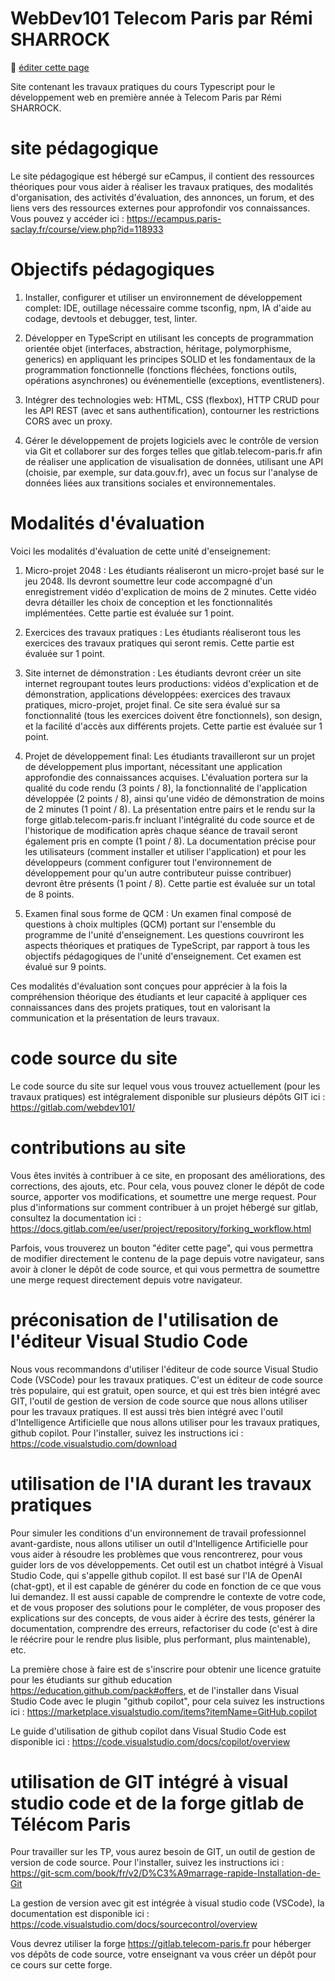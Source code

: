 # WebDev101 Telecom Paris par Rémi SHARROCK

:memo: [éditer cette page](https://gitlab.com/-/ide/project/webdev101/webdev101.gitlab.io/edit/main/-/README.md)

Site contenant les travaux pratiques du cours Typescript pour le développement web en première année à Telecom Paris par Rémi SHARROCK.

# site pédagogique

Le site pédagogique est hébergé sur eCampus, il contient des ressources théoriques pour vous aider à réaliser les travaux pratiques, des modalités d'organisation, des activités d'évaluation, des annonces, un forum, et des liens vers des ressources externes pour approfondir vos connaissances. Vous pouvez y accéder ici :
https://ecampus.paris-saclay.fr/course/view.php?id=118933

# Objectifs pédagogiques

1. Installer, configurer et utiliser un environnement de développement complet: IDE, outillage nécessaire comme tsconfig, npm, IA d'aide au codage, devtools et debugger, test, linter.

2. Développer en TypeScript en utilisant les concepts de programmation orientée objet (interfaces, abstraction, héritage, polymorphisme, generics) en appliquant les principes SOLID et les fondamentaux de la programmation fonctionnelle (fonctions fléchées, fonctions outils, opérations asynchrones) ou événementielle (exceptions, eventlisteners).

3. Intégrer des technologies web: HTML, CSS (flexbox), HTTP CRUD pour les API REST (avec et sans authentification), contourner les restrictions CORS avec un proxy.

4. Gérer le développement de projets logiciels avec le contrôle de version via Git et collaborer sur des forges telles que gitlab.telecom-paris.fr afin de réaliser une application de visualisation de données, utilisant une API (choisie, par exemple, sur data.gouv.fr), avec un focus sur l'analyse de données liées aux transitions sociales et environnementales.

# Modalités d'évaluation

Voici les modalités d'évaluation de cette unité d'enseignement:

1. Micro-projet 2048 : Les étudiants réaliseront un micro-projet basé sur le jeu 2048. Ils devront soumettre leur code accompagné d'un enregistrement vidéo d'explication de moins de 2 minutes. Cette vidéo devra détailler les choix de conception et les fonctionnalités implémentées. Cette partie est évaluée sur 1 point.
   
2. Exercices des travaux pratiques : Les étudiants réaliseront tous les exercices des travaux pratiques qui seront remis. Cette partie est évaluée sur 1 point.

3. Site internet de démonstration : Les étudiants devront créer un site internet regroupant toutes leurs productions: vidéos d'explication et de démonstration, applications développées: exercices des travaux pratiques, micro-projet, projet final. Ce site sera évalué sur sa fonctionnalité (tous les exercices doivent être fonctionnels), son design, et la facilité d'accès aux différents projets. Cette partie est évaluée sur 1 point.

4. Projet de développement final: Les étudiants travailleront sur un projet de développement plus important, nécessitant une application approfondie des connaissances acquises. L'évaluation portera sur la qualité du code rendu (3 points / 8), la fonctionnalité de l'application développée (2 points / 8), ainsi qu'une vidéo de démonstration de moins de 2 minutes (1 point / 8). La présentation entre pairs et le rendu sur la forge gitlab.telecom-paris.fr incluant l'intégralité du code source et de l'historique de modification après chaque séance de travail seront également pris en compte (1 point / 8). La documentation précise pour les utilisateurs (comment installer et utiliser l'application) et pour les développeurs (comment configurer tout l'environnement de développement pour qu'un autre contributeur puisse contribuer) devront être présents (1 point / 8). Cette partie est évaluée sur un total de 8 points.

5. Examen final sous forme de QCM : Un examen final composé de questions à choix multiples (QCM) portant sur l'ensemble du programme de l'unité d'enseignement. Les questions couvriront les aspects théoriques et pratiques de TypeScript, par rapport à tous les objectifs pédagogiques de l'unité d'enseignement. Cet examen est évalué sur 9 points.

Ces modalités d'évaluation sont conçues pour apprécier à la fois la compréhension théorique des étudiants et leur capacité à appliquer ces connaissances dans des projets pratiques, tout en valorisant la communication et la présentation de leurs travaux.

# code source du site

Le code source du site sur lequel vous vous trouvez actuellement (pour les travaux pratiques) est intégralement disponible sur plusieurs dépôts GIT ici :
https://gitlab.com/webdev101/

# contributions au site

Vous êtes invités à contribuer à ce site, en proposant des améliorations, des corrections, des ajouts, etc. Pour cela, vous pouvez cloner le dépôt de code source, apporter vos modifications, et soumettre une merge request. Pour plus d'informations sur comment contribuer à un projet hébergé sur gitlab, consultez la documentation ici : https://docs.gitlab.com/ee/user/project/repository/forking_workflow.html

Parfois, vous trouverez un bouton "éditer cette page", qui vous permettra de modifier directement le contenu de la page depuis votre navigateur, sans avoir à cloner le dépôt de code source, et qui vous permettra de soumettre une merge request directement depuis votre navigateur.

# préconisation de l'utilisation de l'éditeur Visual Studio Code

Nous vous recommandons d'utiliser l'éditeur de code source Visual Studio Code (VSCode) pour les travaux pratiques. C'est un éditeur de code source très populaire, qui est gratuit, open source, et qui est très bien intégré avec GIT, l'outil de gestion de version de code source que nous allons utiliser pour les travaux pratiques. Il est aussi très bien intégré avec l'outil d'Intelligence Artificielle que nous allons utiliser pour les travaux pratiques, github copilot. Pour l'installer, suivez les instructions ici : https://code.visualstudio.com/download

# utilisation de l'IA durant les travaux pratiques

Pour simuler les conditions d'un environnement de travail professionnel avant-gardiste, nous allons utiliser un outil d'Intelligence Artificielle pour vous aider à résoudre les problèmes que vous rencontrerez, pour vous guider lors de vos développements. Cet outil est un chatbot intégré à Visual Studio Code, qui s'appelle github copilot. Il est basé sur l'IA de OpenAI (chat-gpt), et il est capable de générer du code en fonction de ce que vous lui demandez. Il est aussi capable de comprendre le contexte de votre code, et de vous proposer des solutions pour le compléter, de vous proposer des explications sur des concepts, de vous aider à écrire des tests, générer la documentation, comprendre des erreurs, refactoriser du code (c'est à dire le réécrire pour le rendre plus lisible, plus performant, plus maintenable), etc.

La première chose à faire est de s'inscrire pour obtenir une licence gratuite pour les étudiants sur github education https://education.github.com/pack#offers, et de l'installer dans Visual Studio Code avec le plugin "github copilot", pour cela suivez les instructions ici : https://marketplace.visualstudio.com/items?itemName=GitHub.copilot

Le guide d'utilisation de github copilot dans Visual Studio Code est disponible ici : https://code.visualstudio.com/docs/copilot/overview

# utilisation de GIT intégré à visual studio code et de la forge gitlab de Télécom Paris

Pour travailler sur les TP, vous aurez besoin de GIT, un outil de gestion de version de code source. Pour l'installer, suivez les instructions ici : https://git-scm.com/book/fr/v2/D%C3%A9marrage-rapide-Installation-de-Git

La gestion de version avec git est intégrée à visual studio code (VSCode), la documentation est disponible ici : https://code.visualstudio.com/docs/sourcecontrol/overview

Vous devrez utiliser la forge https://gitlab.telecom-paris.fr pour héberger vos dépôts de code source, votre enseignant va vous créer un dépôt pour ce cours sur cette forge.
